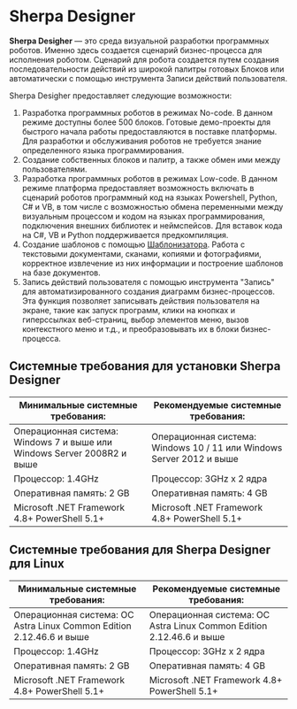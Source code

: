 # Sherpa Designer

**Sherpa Desigher** — это среда визуальной разработки программных роботов. Именно здесь создается сценарий бизнес-процесса для исполнения роботом. Сценарий для робота создается путем создания последовательности действий из широкой палитры готовых Блоков или автоматически с помощью инструмента Записи действий пользователя.&#x20;

Sherpa Desigher предоставляет следующие возможности:

1. Разработка программных роботов в режимах No-code. В данном режиме доступны более 500 блоков.  Готовые демо-проекты для быстрого начала работы предоставляются в поставке платформы. Для разработки и обслуживания роботов не требуется знание определенного языка программирования.
2. Создание собственных блоков и палитр, а также обмен ими между пользователями.
3. Разработка программных роботов в режимах Low-code. В данном режиме платформа предоставляет возможность включать в сценарий роботов программный код на языках Powershell, Python, C# и VB, в том числе с возможностью обмена переменными между визуальным процессом и кодом на языках программирования, подключения внешних библиотек и неймспейсов. Для вставок кода на C#, VB и Python поддерживается предкомпиляция.
4. Создание шаблонов с помощью [Шаблонизатора](../shablonizator-sherpa-rpa/). Работа с текстовыми документами, сканами, копиями и фотографиями, корректное извлечение из них информации и построение шаблонов на базе документов.&#x20;
5. Запись действий пользователя с помощью инструмента "Запись" для автоматизированного создания диаграмм бизнес-процессов. Эта функция позволяет записывать действия пользователя на экране, такие как запуск программ, клики на кнопках и гиперссылках веб-страниц, выбор элементов меню, вызов контекстного меню и т.д., и преобразовывать их в блоки бизнес-процесса.

## Системные требования для установки **Sherpa Designer** <a href="#sistemnye-trebovaniya-dlya-ustanovki-sherpa-designer" id="sistemnye-trebovaniya-dlya-ustanovki-sherpa-designer"></a>

| **Минимальные системные требования:**                                   | **Рекомендуемые системные требования:**                              |
| ----------------------------------------------------------------------- | -------------------------------------------------------------------- |
| Операционная система: Windows 7 и выше или Windows Server 2008R2 и выше | Операционная система: Windows 10 / 11 или Windows Server 2012 и выше |
| Процессор: 1.4GHz                                                       | Процессор: 3GHz x 2 ядра                                             |
| Оперативная память: 2 GB                                                | Оперативная память: 4 GB                                             |
| Microsoft .NET Framework 4.8+ PowerShell 5.1+                           | Microsoft .NET Framework 4.8+ PowerShell 5.1+                        |

## Системные требования для Sherpa Designer для Linux <a href="#sistemnye-trebovaniya-dlya-sherpa-rpa-dlya-linux" id="sistemnye-trebovaniya-dlya-sherpa-rpa-dlya-linux"></a>

| **Минимальные системные требования:**                                | **Рекомендуемые системные требования:**                              |
| -------------------------------------------------------------------- | -------------------------------------------------------------------- |
| Операционная система: ОС Astra Linux Common Edition 2.12.46.6 и выше | Операционная система: ОС Astra Linux Common Edition 2.12.46.6 и выше |
| Процессор: 1.4GHz                                                    | Процессор: 3GHz x 2 ядра                                             |
| Оперативная память: 2 GB                                             | Оперативная память: 4 GB                                             |
| Microsoft .NET Framework 4.8+ PowerShell 5.1+                        | Microsoft .NET Framework 4.8+ PowerShell 5.1+                        |
